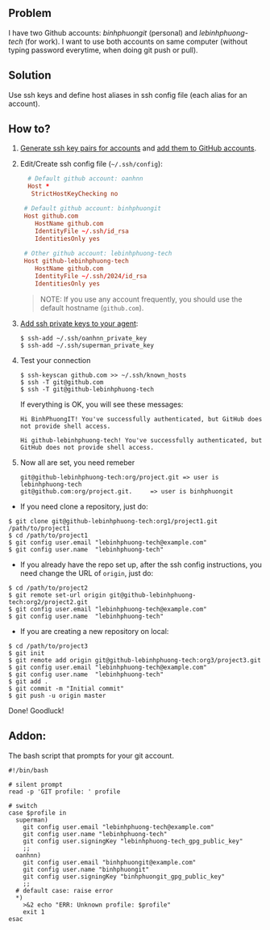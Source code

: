 
## Problem
I have two Github accounts: *binhphuongit* (personal) and *lebinhphuong-tech* (for work).
I want to use both accounts on same computer (without typing password everytime, when doing git push or pull).

## Solution
Use ssh keys and define host aliases in ssh config file (each alias for an account).

## How to?
1. [Generate ssh key pairs for accounts](https://help.github.com/articles/generating-a-new-ssh-key/) and [add them to GitHub accounts](https://help.github.com/articles/adding-a-new-ssh-key-to-your-github-account/).

2. Edit/Create ssh config file (`~/.ssh/config`):

   ```conf
     # Default github account: oanhnn
     Host *
      StrictHostKeyChecking no

    # Default github account: binhphuongit
    Host github.com
       HostName github.com
       IdentityFile ~/.ssh/id_rsa
       IdentitiesOnly yes
    
    # Other github account: lebinhphuong-tech
    Host github-lebinhphuong-tech
       HostName github.com
       IdentityFile ~/.ssh/2024/id_rsa
       IdentitiesOnly yes
   ```
   
   > NOTE: If you use any account frequently, you should use the default hostname (`github.com`).
   
3. [Add ssh private keys to your agent](https://help.github.com/articles/adding-a-new-ssh-key-to-the-ssh-agent/):

   ```shell
   $ ssh-add ~/.ssh/oanhnn_private_key
   $ ssh-add ~/.ssh/superman_private_key
   ```

4. Test your connection

   ```shell
   $ ssh-keyscan github.com >> ~/.ssh/known_hosts
   $ ssh -T git@github.com
   $ ssh -T git@github-lebinhphuong-tech
   ```

   If everything is OK, you will see these messages:

   ```shell
   Hi BinhPhuongIT! You've successfully authenticated, but GitHub does not provide shell access.
   ```
   
   ```shell
   Hi github-lebinhphuong-tech! You've successfully authenticated, but GitHub does not provide shell access.
   ```

5. Now all are set, you need remeber 

   ```
   git@github-lebinhphuong-tech:org/project.git => user is lebinhphuong-tech
   git@github.com:org/project.git.     => user is binhphuongit
   ```

  - If you need clone a repository, just do:

   ```shell
   $ git clone git@github-lebinhphuong-tech:org1/project1.git /path/to/project1
   $ cd /path/to/project1
   $ git config user.email "lebinhphuong-tech@example.com"
   $ git config user.name  "lebinhphuong-tech"
   ```

   - If you already have the repo set up, after the ssh config instructions, you need change the URL of `origin`, just do:

   ```
   $ cd /path/to/project2
   $ git remote set-url origin git@github-lebinhphuong-tech:org2/project2.git
   $ git config user.email "lebinhphuong-tech@example.com"
   $ git config user.name  "lebinhphuong-tech"
   ```

   - If you are creating a new repository on local:

   ```
   $ cd /path/to/project3
   $ git init
   $ git remote add origin git@github-lebinhphuong-tech:org3/project3.git
   $ git config user.email "lebinhphuong-tech@example.com"
   $ git config user.name  "lebinhphuong-tech"
   $ git add .
   $ git commit -m "Initial commit"
   $ git push -u origin master
   ```

Done! Goodluck!

## Addon: 

The bash script that prompts for your git account.

   ```
   #!/bin/bash

   # silent prompt
   read -p 'GIT profile: ' profile

   # switch
   case $profile in
     superman)
       git config user.email "lebinhphuong-tech@example.com"
       git config user.name "lebinhphuong-tech" 
       git config user.signingKey "lebinhphuong-tech_gpg_public_key"
       ;;
     oanhnn)
       git config user.email "binhphuongit@example.com"
       git config user.name "binhphuongit" 
       git config user.signingKey "binhphuongit_gpg_public_key"
       ;;
     # default case: raise error
     *)
       >&2 echo "ERR: Unknown profile: $profile"
       exit 1
   esac
   ```

